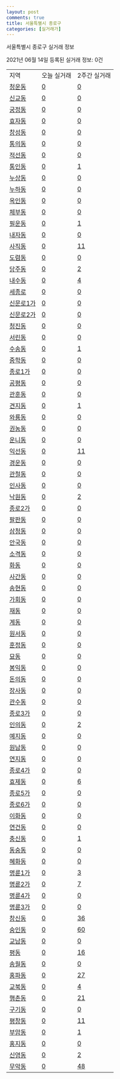 ```yaml
---
layout: post
comments: true
title: 서울특별시 종로구
categories: [실거래가]
---
```


서울특별시 종로구 실거래 정보

2021년 06월 14일 등록된 실거래 정보: 0건


<table class="sortable">
  <tr>
    <td>지역</td>
    <td>오늘 실거래</td>
    <td>2주간 실거래</td>
  </tr>

  
  <tr class="item">
    <td><a href="1111010100.html">청운동</a></td>
    <td><a href="1111010100.html">0</a></td>
    <td><a href="1111010100.html">0</a></td>
  </tr>
    

  <tr class="item">
    <td><a href="1111010200.html">신교동</a></td>
    <td><a href="1111010200.html">0</a></td>
    <td><a href="1111010200.html">0</a></td>
  </tr>
    

  <tr class="item">
    <td><a href="1111010300.html">궁정동</a></td>
    <td><a href="1111010300.html">0</a></td>
    <td><a href="1111010300.html">0</a></td>
  </tr>
    

  <tr class="item">
    <td><a href="1111010400.html">효자동</a></td>
    <td><a href="1111010400.html">0</a></td>
    <td><a href="1111010400.html">0</a></td>
  </tr>
    

  <tr class="item">
    <td><a href="1111010500.html">창성동</a></td>
    <td><a href="1111010500.html">0</a></td>
    <td><a href="1111010500.html">0</a></td>
  </tr>
    

  <tr class="item">
    <td><a href="1111010600.html">통의동</a></td>
    <td><a href="1111010600.html">0</a></td>
    <td><a href="1111010600.html">0</a></td>
  </tr>
    

  <tr class="item">
    <td><a href="1111010700.html">적선동</a></td>
    <td><a href="1111010700.html">0</a></td>
    <td><a href="1111010700.html">0</a></td>
  </tr>
    

  <tr class="item">
    <td><a href="1111010800.html">통인동</a></td>
    <td><a href="1111010800.html">0</a></td>
    <td><a href="1111010800.html">1</a></td>
  </tr>
    

  <tr class="item">
    <td><a href="1111010900.html">누상동</a></td>
    <td><a href="1111010900.html">0</a></td>
    <td><a href="1111010900.html">0</a></td>
  </tr>
    

  <tr class="item">
    <td><a href="1111011000.html">누하동</a></td>
    <td><a href="1111011000.html">0</a></td>
    <td><a href="1111011000.html">0</a></td>
  </tr>
    

  <tr class="item">
    <td><a href="1111011100.html">옥인동</a></td>
    <td><a href="1111011100.html">0</a></td>
    <td><a href="1111011100.html">0</a></td>
  </tr>
    

  <tr class="item">
    <td><a href="1111011200.html">체부동</a></td>
    <td><a href="1111011200.html">0</a></td>
    <td><a href="1111011200.html">0</a></td>
  </tr>
    

  <tr class="item">
    <td><a href="1111011300.html">필운동</a></td>
    <td><a href="1111011300.html">0</a></td>
    <td><a href="1111011300.html">1</a></td>
  </tr>
    

  <tr class="item">
    <td><a href="1111011400.html">내자동</a></td>
    <td><a href="1111011400.html">0</a></td>
    <td><a href="1111011400.html">0</a></td>
  </tr>
    

  <tr class="item">
    <td><a href="1111011500.html">사직동</a></td>
    <td><a href="1111011500.html">0</a></td>
    <td><a href="1111011500.html">11</a></td>
  </tr>
    

  <tr class="item">
    <td><a href="1111011600.html">도렴동</a></td>
    <td><a href="1111011600.html">0</a></td>
    <td><a href="1111011600.html">0</a></td>
  </tr>
    

  <tr class="item">
    <td><a href="1111011700.html">당주동</a></td>
    <td><a href="1111011700.html">0</a></td>
    <td><a href="1111011700.html">2</a></td>
  </tr>
    

  <tr class="item">
    <td><a href="1111011800.html">내수동</a></td>
    <td><a href="1111011800.html">0</a></td>
    <td><a href="1111011800.html">4</a></td>
  </tr>
    

  <tr class="item">
    <td><a href="1111011900.html">세종로</a></td>
    <td><a href="1111011900.html">0</a></td>
    <td><a href="1111011900.html">0</a></td>
  </tr>
    

  <tr class="item">
    <td><a href="1111012000.html">신문로1가</a></td>
    <td><a href="1111012000.html">0</a></td>
    <td><a href="1111012000.html">0</a></td>
  </tr>
    

  <tr class="item">
    <td><a href="1111012100.html">신문로2가</a></td>
    <td><a href="1111012100.html">0</a></td>
    <td><a href="1111012100.html">0</a></td>
  </tr>
    

  <tr class="item">
    <td><a href="1111012200.html">청진동</a></td>
    <td><a href="1111012200.html">0</a></td>
    <td><a href="1111012200.html">0</a></td>
  </tr>
    

  <tr class="item">
    <td><a href="1111012300.html">서린동</a></td>
    <td><a href="1111012300.html">0</a></td>
    <td><a href="1111012300.html">0</a></td>
  </tr>
    

  <tr class="item">
    <td><a href="1111012400.html">수송동</a></td>
    <td><a href="1111012400.html">0</a></td>
    <td><a href="1111012400.html">1</a></td>
  </tr>
    

  <tr class="item">
    <td><a href="1111012500.html">중학동</a></td>
    <td><a href="1111012500.html">0</a></td>
    <td><a href="1111012500.html">0</a></td>
  </tr>
    

  <tr class="item">
    <td><a href="1111012600.html">종로1가</a></td>
    <td><a href="1111012600.html">0</a></td>
    <td><a href="1111012600.html">0</a></td>
  </tr>
    

  <tr class="item">
    <td><a href="1111012700.html">공평동</a></td>
    <td><a href="1111012700.html">0</a></td>
    <td><a href="1111012700.html">0</a></td>
  </tr>
    

  <tr class="item">
    <td><a href="1111012800.html">관훈동</a></td>
    <td><a href="1111012800.html">0</a></td>
    <td><a href="1111012800.html">0</a></td>
  </tr>
    

  <tr class="item">
    <td><a href="1111012900.html">견지동</a></td>
    <td><a href="1111012900.html">0</a></td>
    <td><a href="1111012900.html">1</a></td>
  </tr>
    

  <tr class="item">
    <td><a href="1111013000.html">와룡동</a></td>
    <td><a href="1111013000.html">0</a></td>
    <td><a href="1111013000.html">0</a></td>
  </tr>
    

  <tr class="item">
    <td><a href="1111013100.html">권농동</a></td>
    <td><a href="1111013100.html">0</a></td>
    <td><a href="1111013100.html">0</a></td>
  </tr>
    

  <tr class="item">
    <td><a href="1111013200.html">운니동</a></td>
    <td><a href="1111013200.html">0</a></td>
    <td><a href="1111013200.html">0</a></td>
  </tr>
    

  <tr class="item">
    <td><a href="1111013300.html">익선동</a></td>
    <td><a href="1111013300.html">0</a></td>
    <td><a href="1111013300.html">11</a></td>
  </tr>
    

  <tr class="item">
    <td><a href="1111013400.html">경운동</a></td>
    <td><a href="1111013400.html">0</a></td>
    <td><a href="1111013400.html">0</a></td>
  </tr>
    

  <tr class="item">
    <td><a href="1111013500.html">관철동</a></td>
    <td><a href="1111013500.html">0</a></td>
    <td><a href="1111013500.html">0</a></td>
  </tr>
    

  <tr class="item">
    <td><a href="1111013600.html">인사동</a></td>
    <td><a href="1111013600.html">0</a></td>
    <td><a href="1111013600.html">0</a></td>
  </tr>
    

  <tr class="item">
    <td><a href="1111013700.html">낙원동</a></td>
    <td><a href="1111013700.html">0</a></td>
    <td><a href="1111013700.html">2</a></td>
  </tr>
    

  <tr class="item">
    <td><a href="1111013800.html">종로2가</a></td>
    <td><a href="1111013800.html">0</a></td>
    <td><a href="1111013800.html">0</a></td>
  </tr>
    

  <tr class="item">
    <td><a href="1111013900.html">팔판동</a></td>
    <td><a href="1111013900.html">0</a></td>
    <td><a href="1111013900.html">0</a></td>
  </tr>
    

  <tr class="item">
    <td><a href="1111014000.html">삼청동</a></td>
    <td><a href="1111014000.html">0</a></td>
    <td><a href="1111014000.html">0</a></td>
  </tr>
    

  <tr class="item">
    <td><a href="1111014100.html">안국동</a></td>
    <td><a href="1111014100.html">0</a></td>
    <td><a href="1111014100.html">0</a></td>
  </tr>
    

  <tr class="item">
    <td><a href="1111014200.html">소격동</a></td>
    <td><a href="1111014200.html">0</a></td>
    <td><a href="1111014200.html">0</a></td>
  </tr>
    

  <tr class="item">
    <td><a href="1111014300.html">화동</a></td>
    <td><a href="1111014300.html">0</a></td>
    <td><a href="1111014300.html">0</a></td>
  </tr>
    

  <tr class="item">
    <td><a href="1111014400.html">사간동</a></td>
    <td><a href="1111014400.html">0</a></td>
    <td><a href="1111014400.html">0</a></td>
  </tr>
    

  <tr class="item">
    <td><a href="1111014500.html">송현동</a></td>
    <td><a href="1111014500.html">0</a></td>
    <td><a href="1111014500.html">0</a></td>
  </tr>
    

  <tr class="item">
    <td><a href="1111014600.html">가회동</a></td>
    <td><a href="1111014600.html">0</a></td>
    <td><a href="1111014600.html">0</a></td>
  </tr>
    

  <tr class="item">
    <td><a href="1111014700.html">재동</a></td>
    <td><a href="1111014700.html">0</a></td>
    <td><a href="1111014700.html">0</a></td>
  </tr>
    

  <tr class="item">
    <td><a href="1111014800.html">계동</a></td>
    <td><a href="1111014800.html">0</a></td>
    <td><a href="1111014800.html">0</a></td>
  </tr>
    

  <tr class="item">
    <td><a href="1111014900.html">원서동</a></td>
    <td><a href="1111014900.html">0</a></td>
    <td><a href="1111014900.html">0</a></td>
  </tr>
    

  <tr class="item">
    <td><a href="1111015000.html">훈정동</a></td>
    <td><a href="1111015000.html">0</a></td>
    <td><a href="1111015000.html">0</a></td>
  </tr>
    

  <tr class="item">
    <td><a href="1111015100.html">묘동</a></td>
    <td><a href="1111015100.html">0</a></td>
    <td><a href="1111015100.html">0</a></td>
  </tr>
    

  <tr class="item">
    <td><a href="1111015200.html">봉익동</a></td>
    <td><a href="1111015200.html">0</a></td>
    <td><a href="1111015200.html">0</a></td>
  </tr>
    

  <tr class="item">
    <td><a href="1111015300.html">돈의동</a></td>
    <td><a href="1111015300.html">0</a></td>
    <td><a href="1111015300.html">0</a></td>
  </tr>
    

  <tr class="item">
    <td><a href="1111015400.html">장사동</a></td>
    <td><a href="1111015400.html">0</a></td>
    <td><a href="1111015400.html">0</a></td>
  </tr>
    

  <tr class="item">
    <td><a href="1111015500.html">관수동</a></td>
    <td><a href="1111015500.html">0</a></td>
    <td><a href="1111015500.html">0</a></td>
  </tr>
    

  <tr class="item">
    <td><a href="1111015600.html">종로3가</a></td>
    <td><a href="1111015600.html">0</a></td>
    <td><a href="1111015600.html">0</a></td>
  </tr>
    

  <tr class="item">
    <td><a href="1111015700.html">인의동</a></td>
    <td><a href="1111015700.html">0</a></td>
    <td><a href="1111015700.html">2</a></td>
  </tr>
    

  <tr class="item">
    <td><a href="1111015800.html">예지동</a></td>
    <td><a href="1111015800.html">0</a></td>
    <td><a href="1111015800.html">0</a></td>
  </tr>
    

  <tr class="item">
    <td><a href="1111015900.html">원남동</a></td>
    <td><a href="1111015900.html">0</a></td>
    <td><a href="1111015900.html">0</a></td>
  </tr>
    

  <tr class="item">
    <td><a href="1111016000.html">연지동</a></td>
    <td><a href="1111016000.html">0</a></td>
    <td><a href="1111016000.html">0</a></td>
  </tr>
    

  <tr class="item">
    <td><a href="1111016100.html">종로4가</a></td>
    <td><a href="1111016100.html">0</a></td>
    <td><a href="1111016100.html">0</a></td>
  </tr>
    

  <tr class="item">
    <td><a href="1111016200.html">효제동</a></td>
    <td><a href="1111016200.html">0</a></td>
    <td><a href="1111016200.html">6</a></td>
  </tr>
    

  <tr class="item">
    <td><a href="1111016300.html">종로5가</a></td>
    <td><a href="1111016300.html">0</a></td>
    <td><a href="1111016300.html">0</a></td>
  </tr>
    

  <tr class="item">
    <td><a href="1111016400.html">종로6가</a></td>
    <td><a href="1111016400.html">0</a></td>
    <td><a href="1111016400.html">0</a></td>
  </tr>
    

  <tr class="item">
    <td><a href="1111016500.html">이화동</a></td>
    <td><a href="1111016500.html">0</a></td>
    <td><a href="1111016500.html">0</a></td>
  </tr>
    

  <tr class="item">
    <td><a href="1111016600.html">연건동</a></td>
    <td><a href="1111016600.html">0</a></td>
    <td><a href="1111016600.html">0</a></td>
  </tr>
    

  <tr class="item">
    <td><a href="1111016700.html">충신동</a></td>
    <td><a href="1111016700.html">0</a></td>
    <td><a href="1111016700.html">1</a></td>
  </tr>
    

  <tr class="item">
    <td><a href="1111016800.html">동숭동</a></td>
    <td><a href="1111016800.html">0</a></td>
    <td><a href="1111016800.html">0</a></td>
  </tr>
    

  <tr class="item">
    <td><a href="1111016900.html">혜화동</a></td>
    <td><a href="1111016900.html">0</a></td>
    <td><a href="1111016900.html">0</a></td>
  </tr>
    

  <tr class="item">
    <td><a href="1111017000.html">명륜1가</a></td>
    <td><a href="1111017000.html">0</a></td>
    <td><a href="1111017000.html">3</a></td>
  </tr>
    

  <tr class="item">
    <td><a href="1111017100.html">명륜2가</a></td>
    <td><a href="1111017100.html">0</a></td>
    <td><a href="1111017100.html">7</a></td>
  </tr>
    

  <tr class="item">
    <td><a href="1111017200.html">명륜4가</a></td>
    <td><a href="1111017200.html">0</a></td>
    <td><a href="1111017200.html">0</a></td>
  </tr>
    

  <tr class="item">
    <td><a href="1111017300.html">명륜3가</a></td>
    <td><a href="1111017300.html">0</a></td>
    <td><a href="1111017300.html">0</a></td>
  </tr>
    

  <tr class="item">
    <td><a href="1111017400.html">창신동</a></td>
    <td><a href="1111017400.html">0</a></td>
    <td><a href="1111017400.html">36</a></td>
  </tr>
    

  <tr class="item">
    <td><a href="1111017500.html">숭인동</a></td>
    <td><a href="1111017500.html">0</a></td>
    <td><a href="1111017500.html">60</a></td>
  </tr>
    

  <tr class="item">
    <td><a href="1111017600.html">교남동</a></td>
    <td><a href="1111017600.html">0</a></td>
    <td><a href="1111017600.html">0</a></td>
  </tr>
    

  <tr class="item">
    <td><a href="1111017700.html">평동</a></td>
    <td><a href="1111017700.html">0</a></td>
    <td><a href="1111017700.html">16</a></td>
  </tr>
    

  <tr class="item">
    <td><a href="1111017800.html">송월동</a></td>
    <td><a href="1111017800.html">0</a></td>
    <td><a href="1111017800.html">0</a></td>
  </tr>
    

  <tr class="item">
    <td><a href="1111017900.html">홍파동</a></td>
    <td><a href="1111017900.html">0</a></td>
    <td><a href="1111017900.html">27</a></td>
  </tr>
    

  <tr class="item">
    <td><a href="1111018000.html">교북동</a></td>
    <td><a href="1111018000.html">0</a></td>
    <td><a href="1111018000.html">4</a></td>
  </tr>
    

  <tr class="item">
    <td><a href="1111018100.html">행촌동</a></td>
    <td><a href="1111018100.html">0</a></td>
    <td><a href="1111018100.html">21</a></td>
  </tr>
    

  <tr class="item">
    <td><a href="1111018200.html">구기동</a></td>
    <td><a href="1111018200.html">0</a></td>
    <td><a href="1111018200.html">0</a></td>
  </tr>
    

  <tr class="item">
    <td><a href="1111018300.html">평창동</a></td>
    <td><a href="1111018300.html">0</a></td>
    <td><a href="1111018300.html">11</a></td>
  </tr>
    

  <tr class="item">
    <td><a href="1111018400.html">부암동</a></td>
    <td><a href="1111018400.html">0</a></td>
    <td><a href="1111018400.html">1</a></td>
  </tr>
    

  <tr class="item">
    <td><a href="1111018500.html">홍지동</a></td>
    <td><a href="1111018500.html">0</a></td>
    <td><a href="1111018500.html">0</a></td>
  </tr>
    

  <tr class="item">
    <td><a href="1111018600.html">신영동</a></td>
    <td><a href="1111018600.html">0</a></td>
    <td><a href="1111018600.html">2</a></td>
  </tr>
    

  <tr class="item">
    <td><a href="1111018700.html">무악동</a></td>
    <td><a href="1111018700.html">0</a></td>
    <td><a href="1111018700.html">48</a></td>
  </tr>
    


</table>
    